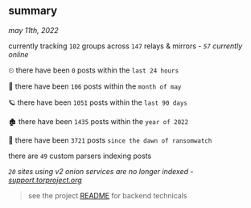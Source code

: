 
## summary
_may 11th, 2022_

currently tracking `102` groups across `147` relays & mirrors - _`57` currently online_

⏲ there have been `0` posts within the `last 24 hours`

🦈 there have been `106` posts within the `month of may`

🪐 there have been `1051` posts within the `last 90 days`

🏚 there have been `1435` posts within the `year of 2022`

🦕 there have been `3721` posts `since the dawn of ransomwatch`

there are `49` custom parsers indexing posts

_`20` sites using v2 onion services are no longer indexed - [support.torproject.org](https://support.torproject.org/onionservices/v2-deprecation/)_

> see the project [README](https://github.com/thetanz/ransomwatch#ransomwatch--) for backend technicals
